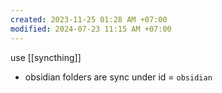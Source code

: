 ```yaml
---
created: 2023-11-25 01:28 AM +07:00
modified: 2024-07-23 11:15 AM +07:00
---
```

use [[syncthing]]
- obsidian folders are sync under id = `obsidian`
